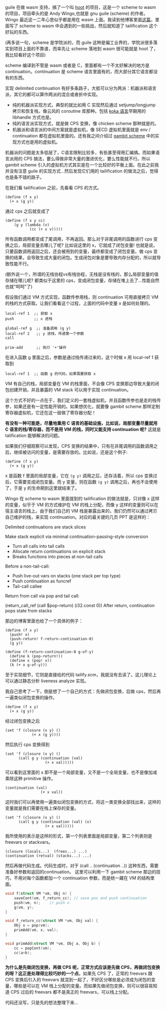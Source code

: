 guile 在做 wasm 支持，搞了一个叫 [hoot](https://spritely.institute/hoot/) 的项目，这是一个 scheme to wasm 的项目，项目牵头的是 Andy Wingo,也就是 gnu guile (scheme) 的作者。Wingo 最近这一二年心思似乎都是用在 wasm 上面。我读到他博客里面[这篇](https://wingolog.org/archives/2023/03/20/a-world-to-win-webassembly-for-the-rest-of-us)，里面写了 scheme to wasm 中会遇到的一些挑战，然后就知道了 tailification 这个好玩的东西。

(再多说一句，scheme 是学院派的，而 guile 这种是偏工业界的，学院派很多落实到项目上面的不靠谱，而率先让 scheme 落地到 wasm 很可能就是 hoot 了，我比较看好这个项目)

scheme 编译到不管是 wasm 或者是 C，里面都有一个不太好解决的地方是 continuation。continuation 是 scheme 语言里面有的，而大部分其它语言都没有的东西。

实现 delimited continuation 有好多条路子，大抵可以分为两派：机器派和语言派，其它的都可以算作两派的混合或者折中实现。

- 纯的机器派实现方式，典型的就比如用 C 实现然后通过 setjump/longjump 拷贝和恢复栈，像云风的 coroutine 库那种。包括 [koka 语言](koka-papers.md)早期用的 libhandle 方式也是。
- 纯的语言派实现方式，就是做 CPS 变换，像 chicken scheme 那种就是的。
- 机器派和语言派的中间方案就是虚拟机，像 SECD 虚拟机里面就是 env / continuation 都在虚拟机里面的。还有我之间介绍过 [gambit scheme](gambit-callcc.md) 中的实现方式也是用的虚拟机。

机器派的问题是太多低层了，C语言限制比较多，有些甚至得用汇编搞。而如果语言派用的 CPS 搞法，要么得做非常大量的激进优化，要么性能就不行。所以 gambit scheme 引入的虚拟机方式其实是在一个比较好的平衡上面。在此之前我并没有注意 guile 的实现方式...然后发现它们用的 tailification 的做法之后，觉得也是条不错的路子。


在我们看 tailification 之前，先看看 CPS 的方式。

```
(define (f x y)
  (+ x (g y))
```

通过 cps 之后就变成了

```
(define (f x y cc)
	(g y (lambda (v)
	       (cc (+ x v)))))
```

所有函数调用都变成了尾调用，不再返回。那么对于非尾调用的函数进行 cps 变换之后，局部变量去哪儿了呢? 比如说这里的 x，它就成了闭包变量!
也就是说，只要函数调用返回之后，还会被用到的变量，最终都变成了闭包变量。做 cps 变换的结果，会导致生成大量的闭包。生成闭包对象是要导致内存分配的，所以就导致性能不行。

(额外说一个，所谓的无栈协程vs有栈协程，无栈是没有栈的，那么局部变量的值存储在哪儿呢? 都类似于这里的 cps，变成闭包变量，存储在堆上去了...性能自然也就"呵呵"了)


假设我们通过 VM 方式实现，函数传参用栈，则 continuation 可用直接拷贝 VM 的栈的方式获取。让我们看看这个过程，上面的代码中变量 x 是如何处理的。

```
local-ref 1  ;; 获取 x
push         ;; x 进栈

global-ref g  ;; 准备调用 (g y)
local-ref 2   ;; y 进栈，传递第一个参数
call

prim-add      ;; 执行 '+'操作
```

在进入函数 g 里面之后，参数是通过栈传递过来的，这个时候 x 用 local-ref 1 获取到

```
local-ref 1  ;; 函数 g 的代码，如果需要获取 x
```

VM 有自己的栈，局部变量在 VM 的栈里面，不会像 CPS 变换那边导致大量的闭包创建开销，并且暴露的 VM stack 可以用于实现 continuation。

这个方式不好的一点在于，我们定义的一套栈虚拟机，并且函数传参也是走的栈传参，如果还是有一定性能开销的。如果想优化，就要像 gambit scheme 那样定制寄存器虚拟机，它还在这一层做了寄存器分配！

**有没有一种可能是，尽量地重用 C 语言的基础设施，比如说，局部变量尽量就用 C 语言的栈/寄存器，而不是用 VM 的栈，同时又能支持 continuation 呢?**
这就是 talification 能够解决的问题。

如果我们仔细观察可以发现，CPS 变换的结果中，只有在非尾调用的函数调用之后，继续被访问的变量，是需要存放的。比如说，还是这个例子:


```
(define (f x y)
  (+ x (g y))
```

x 是函数 f 里面的局部变量，它在 `(g y)` 调用之后，还存活着，所以 cps 变换过后，它需要变成闭包变量。而 y 变量，则在函数 `(g y)` 调用之后，再也不会使用了，于是 y 的生命期到这里就结束了。

Wingo 在 scheme to wasm 里面提到的 tailification 的做法就是，只对像 x 这样的变量，似乎于 VM 的方式维护在 VM 的栈上分配，而像 y 这样的变量则可以在宿主语言的栈上。由于我们自己的 VM 栈是暴露出来的，我们仍然可以通过拷贝自己维护的栈，来实现 continuation。对应的最关键的几页 PPT 是这样的：

Delimited continuations are stack slices

Make stack explicit via minimal continuation-passing-style conversion

- Turn all calls into tail calls
- Allocate return continuations on explicit stack
- Breaks functions into pieces at non-tail calls


Before a non-tail-call:

- Push live-out vars on stacks (one stack per top type)
- Push continuation as funcref
- Tail-call callee

Return from call via pop and tail call:

(return_call_ref (call $pop-return)
                 (i32.const 0))
After return, continuation pops state from stacks

那边的博客里面也给了一个具体的例子：

```
(define (f x y)
  (push! x)
  (push-return! f-return-continuation-0)
  (g y))

(define (f-return-continuation-0 g-of-y)
  (define k (pop-return!))
  (define x (pop! x))
  (k (+ x g-of-y)))
```

至于实现细节，它则是直接给的代码 tailify.scm，我就没有去读了。这儿理论上可以通过静态分析 liveness analyze 实现。

我自己思考了一下，倒是想了一个自己的方式：先做闭包变换，后做 cps，然后再一遍类似闭包变换的操作。


```
(define (f x y)
  (+ x (g y))
```

经过闭包变换之后


```
(set 'f (closure (x y) ()
			(+ x (g y))))
```

然后执行 cps 变换得到


```
(set 'f (closure (x y) ()
	  (call g y (continuation (val)
				  (+ x val)))))
```

可以看到这里面的 x 即不是一个局部变量，又不是一个全局变量，也不是像加减乘除这种 primitive 操作。

```
(continuation (val)
				(+ x val))
```

这时我们可以再使用一遍类似闭包变换的方式，将这一类变换全部找出来，这样的变量就是我们需要在栈上保存的变量。

```
(set 'f (closure (x y) ()
	  (call g y (continuation (val) (x)
				  (+ x val)))))
```

我所使用的表示是这样的形式，第一个列表里面是局部变量，第二个列表则是 freevars or stackvars。


```
(closure (locals...)  (frees...) ...)
(continuation (retval) (stacks...) ...)
```


然后再做代码生成。代码生成时，对于 (call .. (continuation ..)) 这种东西，需要准备好参数和返回的continuation。
这里可以利用一下 gambit scheme 那边的技巧，不用对每个函数都加一个 continuation 参数，而是统一藏在 VM 的结构里面。

```C
void f(struct VM *vm, Obj n) {
	saveCont(vm, f_return_cc); // save pos and push continuation
	push(vm, n);    // push n
	g(vm, y);
}

void f_return_cc(struct VM *vm, Obj val) {
    Obj x = pop(vm);
	primAdd(vm, x, val);
}

void primAdd(struct VM *vm, Obj a, Obj b) {
    cc = popCont(vm);
	cc(a+b);
}
```

**为什么是先做闭包变换，再做 CPS 呢，正常方式应该是先做 CPS，再做闭包变换的呀？这正是处理得比较巧妙的一个点**。如果先 CPS 了，正常的 freevars 跟 CPS 变换后引入的 freevars 就混到一起了，不好区分哪些是必须成为闭包的变量，哪些是可以在 VM 栈上分配的变量。而如果先做闭包变换，则可以很容易知道 CPS 过后的 freevars 都不是真正的 freevars，可以栈上分配。


代码还没写，只是先的想法整理下来...
